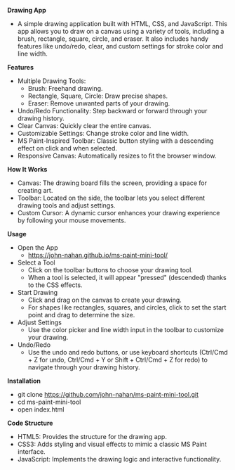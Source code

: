 **Drawing App**
  - A simple drawing application built with HTML, CSS, and JavaScript. This app allows you to draw on a canvas using a variety of tools, including a brush, rectangle, square, circle, and eraser. It also includes handy features like undo/redo, clear, and custom settings for stroke color and line width.

**Features**
  - Multiple Drawing Tools:
    - Brush: Freehand drawing.
    - Rectangle, Square, Circle: Draw precise shapes.
    - Eraser: Remove unwanted parts of your drawing.
  - Undo/Redo Functionality: Step backward or forward through your drawing history.
  - Clear Canvas: Quickly clear the entire canvas.
  - Customizable Settings: Change stroke color and line width.
  - MS Paint-Inspired Toolbar: Classic button styling with a descending effect on click and when selected.
  - Responsive Canvas: Automatically resizes to fit the browser window.

**How It Works**
  - Canvas: The drawing board fills the screen, providing a space for creating art.
  - Toolbar: Located on the side, the toolbar lets you select different drawing tools and adjust settings.
  - Custom Cursor: A dynamic cursor enhances your drawing experience by following your mouse movements.

**Usage**
  - Open the App
    - https://john-nahan.github.io/ms-paint-mini-tool/
  - Select a Tool
    - Click on the toolbar buttons to choose your drawing tool.
    - When a tool is selected, it will appear "pressed" (descended) thanks to the CSS effects.
  - Start Drawing
    - Click and drag on the canvas to create your drawing.
    - For shapes like rectangles, squares, and circles, click to set the start point and drag to determine the size.
  - Adjust Settings
    - Use the color picker and line width input in the toolbar to customize your drawing.
  - Undo/Redo
    - Use the undo and redo buttons, or use keyboard shortcuts (Ctrl/Cmd + Z for undo, Ctrl/Cmd + Y or Shift + Ctrl/Cmd + Z for redo) to navigate through your drawing history.
   
**Installation**
  - git clone https://github.com/john-nahan/ms-paint-mini-tool.git
  - cd ms-paint-mini-tool
  - open index.html

**Code Structure**
  - HTML5: Provides the structure for the drawing app.
  - CSS3: Adds styling and visual effects to mimic a classic MS Paint interface.
  - JavaScript: Implements the drawing logic and interactive functionality.
